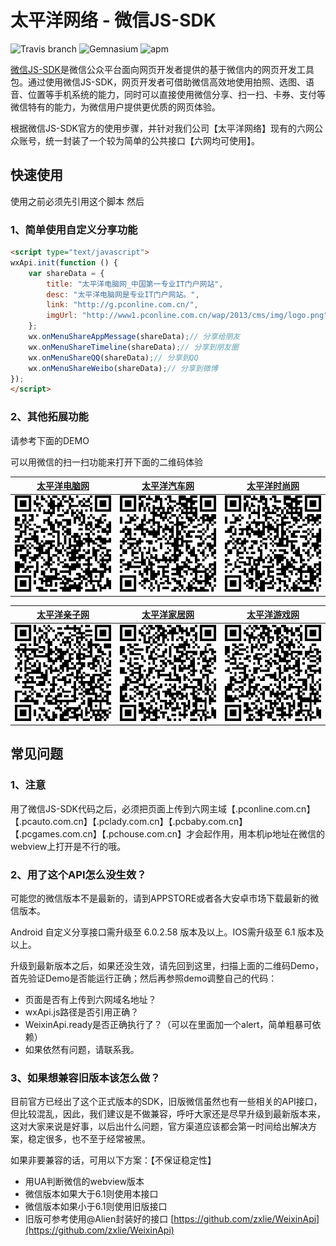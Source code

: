 # 太平洋网络 - 微信JS-SDK
![Travis branch](https://img.shields.io/travis/joyent/node/v0.6.svg) ![Gemnasium](https://img.shields.io/gemnasium/mathiasbynens/he.svg?style=flat) ![apm](https://img.shields.io/apm/l/vim-mode.svg?style=flat)

[微信JS-SDK](http://mp.weixin.qq.com/wiki/7/aaa137b55fb2e0456bf8dd9148dd613f.html)是微信公众平台面向网页开发者提供的基于微信内的网页开发工具包。通过使用微信JS-SDK，网页开发者可借助微信高效地使用拍照、选图、语音、位置等手机系统的能力，同时可以直接使用微信分享、扫一扫、卡券、支付等微信特有的能力，为微信用户提供更优质的网页体验。

根据微信JS-SDK官方的使用步骤，并针对我们公司【太平洋网络】现有的六网公众账号，统一封装了一个较为简单的公共接口【六网均可使用】。

## 快速使用

使用之前必须先引用这个脚本 然后

### 1、简单使用自定义分享功能
```html
<script type="text/javascript">
wxApi.init(function () {
	var shareData = {
		title: "太平洋电脑网_中国第一专业IT门户网站",
		desc: "太平洋电脑网是专业IT门户网站。",
		link: "http://g.pconline.com.cn/",
		imgUrl: "http://www1.pconline.com.cn/wap/2013/cms/img/logo.png"
	};
	wx.onMenuShareAppMessage(shareData);// 分享给朋友
	wx.onMenuShareTimeline(shareData);// 分享到朋友圈
	wx.onMenuShareQQ(shareData);// 分享到QQ
	wx.onMenuShareWeibo(shareData);// 分享到微博
});
</script>
```
### 2、其他拓展功能
请参考下面的DEMO

可以用微信的扫一扫功能来打开下面的二维码体验

[太平洋电脑网](http://www1.pconline.com.cn/wap/20150116/wxapi/index.html)|[太平洋汽车网](http://www1.pcauto.com.cn/wap/20150116/wxapi/index.html)|[太平洋时尚网](http://www1.pclady.com.cn/wap/20150116/wxapi/index.html)
---|---|---
![太平洋电脑网](./img/qrcode-pconline.png)|![太平洋汽车网](./img/qrcode-pcauto.png)|![太平洋时尚网](./img/qrcode-pclady.png)

[太平洋亲子网](http://www1.pcbaby.com.cn/wap/20150116/wxapi/index.html)|[太平洋家居网](http://www1.pchouse.com.cn/wap/20150116/wxapi/index.html)|[太平洋游戏网](http://www1.pcgames.com.cn/wap/20150116/wxapi/index.html)
---|---|---
![太平洋亲子网](./img/qrcode-pcbaby.png)|![太平洋家居网](./img/qrcode-pchouse.png)|![太平洋游戏网](./img/qrcode-pcgames.png)

## 常见问题

### 1、注意
用了微信JS-SDK代码之后，必须把页面上传到六网主域【.pconline.com.cn】【.pcauto.com.cn】【.pclady.com.cn】【.pcbaby.com.cn】【.pcgames.com.cn】【.pchouse.com.cn】才会起作用，用本机ip地址在微信的webview上打开是不行的哦。

### 2、用了这个API怎么没生效？
可能您的微信版本不是最新的，请到APPSTORE或者各大安卓市场下载最新的微信版本。

Android 自定义分享接口需升级至 6.0.2.58 版本及以上。IOS需升级至 6.1 版本及以上。

升级到最新版本之后，如果还没生效，请先回到这里，扫描上面的二维码Demo，首先验证Demo是否能运行正确；然后再参照demo调整自己的代码：

- 页面是否有上传到六网域名地址？
- wxApi.js路径是否引用正确？
- WeixinApi.ready是否正确执行了？（可以在里面加一个alert，简单粗暴可依赖）
- 如果依然有问题，请联系我。

### 3、如果想兼容旧版本该怎么做？
目前官方已经出了这个正式版本的SDK，旧版微信虽然也有一些相关的API接口，但比较混乱，因此，我们建议是不做兼容，呼吁大家还是尽早升级到最新版本来，这对大家来说是好事，以后出什么问题，官方渠道应该都会第一时间给出解决方案，稳定很多，也不至于经常被黑。

如果非要兼容的话，可用以下方案：【不保证稳定性】

- 用UA判断微信的webview版本
- 微信版本如果大于6.1则使用本接口
- 微信版本如果小于6.1则使用旧版接口
- 旧版可参考使用@Alien封装好的接口 [https://github.com/zxlie/WeixinApi](https://github.com/zxlie/WeixinApi)
